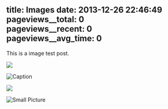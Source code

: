 title: Images
date: 2013-12-26 22:46:49
pageviews__total: 0  
pageviews__recent: 0  
pageviews__avg_time: 0
---

This is a image test post.

![](/assets/images/wallpaper-2572384.jpg)

![Caption](/assets/wallpaper-2311325.jpg)

![](/assets/images/wallpaper-878514.jpg)

![Small Picture](http://placehold.it/350x150.jpg)
